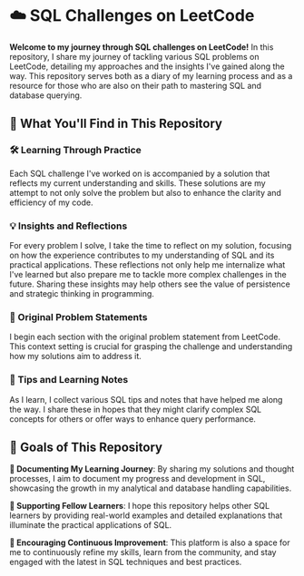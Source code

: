 # ☁️ SQL Challenges on LeetCode

**Welcome to my journey through SQL challenges on LeetCode!** In this repository, I share my journey of tackling various SQL problems on LeetCode, detailing my approaches and the insights I've gained along the way. This repository serves both as a diary of my learning process and as a resource for those who are also on their path to mastering SQL and database querying.

## 📘 What You'll Find in This Repository

### 🛠 Learning Through Practice
Each SQL challenge I've worked on is accompanied by a solution that reflects my current understanding and skills. These solutions are my attempt to not only solve the problem but also to enhance the clarity and efficiency of my code.

### 💡 Insights and Reflections
For every problem I solve, I take the time to reflect on my solution, focusing on how the experience contributes to my understanding of SQL and its practical applications. These reflections not only help me internalize what I've learned but also prepare me to tackle more complex challenges in the future. Sharing these insights may help others see the value of persistence and strategic thinking in programming.

### 📄 Original Problem Statements
I begin each section with the original problem statement from LeetCode. This context setting is crucial for grasping the challenge and understanding how my solutions aim to address it.

### 📝 Tips and Learning Notes
As I learn, I collect various SQL tips and notes that have helped me along the way. I share these in hopes that they might clarify complex SQL concepts for others or offer ways to enhance query performance.

## 🎯 Goals of This Repository

**📖 Documenting My Learning Journey**: By sharing my solutions and thought processes, I aim to document my progress and development in SQL, showcasing the growth in my analytical and database handling capabilities.

**🤝 Supporting Fellow Learners**: I hope this repository helps other SQL learners by providing real-world examples and detailed explanations that illuminate the practical applications of SQL.

**🌱 Encouraging Continuous Improvement**: This platform is also a space for me to continuously refine my skills, learn from the community, and stay engaged with the latest in SQL techniques and best practices.


